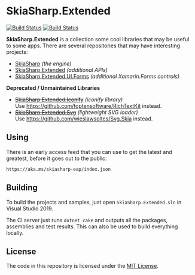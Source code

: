# SkiaSharp.Extended

[![Build Status](https://dev.azure.com/devdiv/DevDiv/_apis/build/status/Xamarin/Components/SkiaSharp.Extended?branchName=main)](https://dev.azure.com/devdiv/DevDiv/_build/latest?definitionId=10846&branchName=main)  [![Build Status](https://dev.azure.com/xamarin/public/_apis/build/status/mono/SkiaSharp/SkiaSharp.Extended%20(Public)?branchName=main)](https://dev.azure.com/xamarin/public/_build/latest?definitionId=6&branchName=main)

**SkiaSharp.Extended** is a collection some cool libraries that may be
useful to some apps. There are several repositories that may have
interesting projects:

 - [SkiaSharp][skiasharp] _(the engine)_
 - [SkiaSharp.Extended][extended] _(additional APIs)_
 - [SkiaSharp.Extended.UI.Forms][ui] _(additional Xamarin.Forms controls)_

**Deprecated / Unmaintained Libraries**

 - ~~[SkiaSharp.Extended.Iconify][iconify]~~ _(iconify library)_  
   Use https://github.com/toptensoftware/RichTextKit instead.
 - ~~[SkiaSharp.Extended.Svg][svg]~~ _(lightweight SVG loader)_  
   Use https://github.com/wieslawsoltes/Svg.Skia instead.

## Using

There is an early access feed that you can use to get the latest and greatest, before it goes out to the public:

```
https://aka.ms/skiasharp-eap/index.json
```

## Building

To build the projects and samples, just open `SkiaSharp.Extended.sln` 
in Visual Studio 2019.

The CI server just runs `dotnet cake` and outputs all the packages,
assemblies and test results. This can also be used to build everything
locally.

## License

The code in this repository is licensed under the [MIT License][license].

[license]: https://github.com/mono/SkiaSharp.Extended/blob/main/LICENSE
[netcore]: https://www.microsoft.com/net/core

[skiasharp]: https://github.com/mono/SkiaSharp
[extended]: https://mono.github.io/SkiaSharp.Extended/api/extended
[ui]: https://mono.github.io/SkiaSharp.Extended/api/ui
[iconify]: https://mono.github.io/SkiaSharp.Extended/api/iconify
[svg]: https://mono.github.io/SkiaSharp.Extended/api/svg
